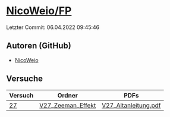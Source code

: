 # [NicoWeio/FP](https://github.com/NicoWeio/FP)

Letzter Commit: 06.04.2022 09:45:46

## Autoren (GitHub)
- [NicoWeio](https://github.com/NicoWeio)

## Versuche

|       Versuch        |                                      Ordner                                       |                                                                          PDFs                                                                          |
|----------------------|-----------------------------------------------------------------------------------|--------------------------------------------------------------------------------------------------------------------------------------------------------|
|[27](../../versuch/27)|[V27_Zeeman_Effekt](https://github.com/NicoWeio/FP/tree/gh-pages/V27_Zeeman_Effekt)|[V27_Altanleitung.pdf](https://docs.google.com/viewer?url=https://raw.githubusercontent.com/NicoWeio/FP/gh-pages/V27_Zeeman_Effekt/V27_Altanleitung.pdf)|
